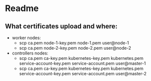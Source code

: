 # Readme

## What certificates upload and where:
- worker nodes:
  - scp ca.pem node-1-key.pem node-1.pem user@node-1
  - scp ca.pem node-2-key.pem node-2.pem user@node-2
- controllers nodes:
  - scp ca.pem ca-key.pem kubernetes-key.pem kubernetes.pem service-account-key.pem service-account.pem user@master-1
  - scp ca.pem ca-key.pem kubernetes-key.pem kubernetes.pem service-account-key.pem service-account.pem user@master-2